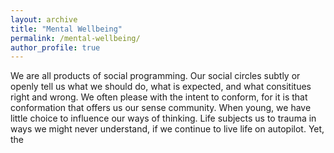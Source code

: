 ```yaml
---
layout: archive
title: "Mental Wellbeing"
permalink: /mental-wellbeing/
author_profile: true
---
```


We are all products of social programming. Our social circles subtly or openly tell us what we should do, what is expected, and what consititues right and wrong. We often please with the intent to conform, for it is that conformation that offers us our sense community. When young, we have little choice to influence our ways of thinking. Life subjects us to trauma in ways we might never understand, if we continue to live life on autopilot. Yet, the 
